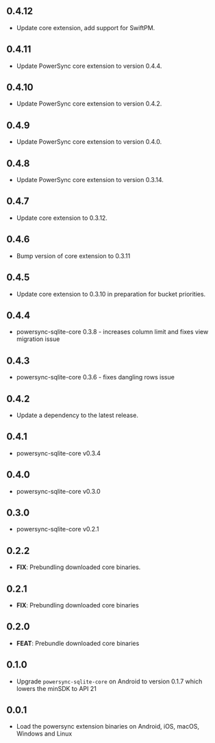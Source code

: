 ## 0.4.12

 - Update core extension, add support for SwiftPM.

## 0.4.11

 - Update PowerSync core extension to version 0.4.4.

## 0.4.10

 - Update PowerSync core extension to version 0.4.2.

## 0.4.9

 - Update PowerSync core extension to version 0.4.0.

## 0.4.8

 - Update PowerSync core extension to version 0.3.14.

## 0.4.7

 - Update core extension to 0.3.12.

## 0.4.6

 - Bump version of core extension to 0.3.11

## 0.4.5

 - Update core extension to 0.3.10 in preparation for bucket priorities.

## 0.4.4

 - powersync-sqlite-core 0.3.8 - increases column limit and fixes view migration issue

## 0.4.3

 - powersync-sqlite-core 0.3.6 - fixes dangling rows issue

## 0.4.2

 - Update a dependency to the latest release.

## 0.4.1

 - powersync-sqlite-core v0.3.4

## 0.4.0

 - powersync-sqlite-core v0.3.0

## 0.3.0

 - powersync-sqlite-core v0.2.1

## 0.2.2

 - **FIX**: Prebundling downloaded core binaries.

## 0.2.1

 - **FIX**: Prebundling downloaded core binaries

## 0.2.0

 - **FEAT**: Prebundle downloaded core binaries

## 0.1.0

- Upgrade `powersync-sqlite-core` on Android to version 0.1.7 which lowers the minSDK to API 21

## 0.0.1

- Load the powersync extension binaries on Android, iOS, macOS, Windows and Linux
